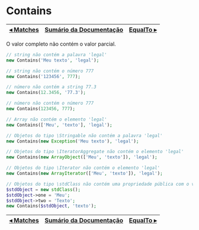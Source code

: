 # Contains

[◂ Matches](04-matches.md) | [Sumário da Documentação](indice.md) | [EqualTo ▸](04-notequalto.md)
-- | -- | --

O valor completo não contém o valor parcial.

```php
// string não contém a palavra 'legal'
new Contains('Meu texto', 'legal');

// string não contém o número 777
new Contains('123456', 777);

// número não contém a string 77.3
new Contains(12.3456, '77.3');

// número não contém o número 777
new Contains(123456, 777);

// Array não contém o elemento 'legal'
new Contains(['Meu', 'texto'], 'legal');

// Objetos do tipo \Stringable não contém a palavra 'legal'
new Contains(new Exception('Meu texto'), 'legal');

// Objetos do tipo \IteratorAggregate não contém o elemento 'legal'
new Contains(new ArrayObject(['Meu', 'texto']), 'legal');

// Objetos do tipo \Iterator não contém o elemento 'legal'
new Contains(new ArrayIterator(['Meu', 'texto']), 'legal');

// Objetos do tipo \stdClass não contém uma propriedade pública com o valor 'legal'
$stdObject = new stdClass();
$stdObject->one = 'Meu';
$stdObject->two = 'Texto';
new Contains($stdObject, 'texto');
```

[◂ Matches](04-matches.md) | [Sumário da Documentação](indice.md) | [EqualTo ▸](04-notequalto.md)
-- | -- | --
